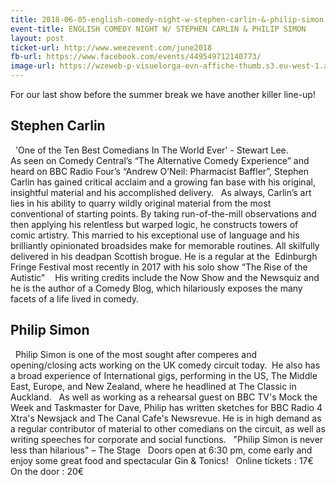 ```yaml
---
title: 2018-06-05-english-comedy-night-w-stephen-carlin-&-philip-simon
event-title: ENGLISH COMEDY NIGHT W/ STEPHEN CARLIN & PHILIP SIMON
layout: post
ticket-url: http://www.weezevent.com/june2018
fb-url: https://www.facebook.com/events/449549712140773/
image-url: https://wzeweb-p-visuelorga-evn-affiche-thumb.s3.eu-west-1.amazonaws.com/affiche_345830.thumb53700.1526465782.jpg
---
```

For our last show before the summer break we have another killer line-up!
 
## Stephen Carlin
 
'One of the Ten Best Comedians In The World Ever' - Stewart Lee.
 
As seen on Comedy Central’s “The Alternative Comedy Experience” and heard on BBC Radio Four’s “Andrew O’Neil: Pharmacist Baffler”, Stephen Carlin has gained critical acclaim and a growing fan base with his original, insightful material and his accomplished delivery.
 
​As always, Carlin’s art lies in his ability to quarry wildly original material from the most conventional of starting points. By taking run-of-the-mill observations and then applying his relentless but warped logic, he constructs towers of comic artistry. This married to his exceptional use of language and his brilliantly opinionated broadsides make for memorable routines. All skilfully delivered in his deadpan Scottish brogue.
​He is a regular at the  Edinburgh Fringe Festival most recently in 2017 with his solo show “The Rise of the Autistic" 
 
​His writing credits include the Now Show and the Newsquiz and he is the author of a Comedy Blog, which hilariously exposes the many facets of a life lived in comedy. 
 
## Philip Simon
 
Philip Simon is one of the most sought after comperes and opening/closing acts working on the UK comedy circuit today.  He also has a broad experience of International gigs, performing in the US, The Middle East, Europe, and New Zealand, where he headlined at The Classic in Auckland.
 
​As well as working as a rehearsal guest on BBC TV's Mock the Week and Taskmaster for Dave, Philip has written sketches for BBC Radio 4 Xtra's Newsjack and The Canal Cafe's Newsrevue. He is in high demand as a regular contributor of material to other comedians on the circuit, as well as writing speeches for corporate and social functions.
 
"Philip Simon is never less than hilarious" – The Stage
 
Doors open at 6:30 pm, come early and enjoy some great food and spectacular Gin & Tonics!
 
Online tickets : 17€
 
On the door : 20€
 
 
 
 
